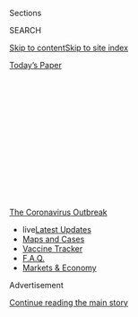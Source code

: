 <div id="app">

<div>

<div>

<div>

<div class="NYTAppHideMasthead css-1q2w90k e1suatyy0">

<div class="section css-ui9rw0 e1suatyy2">

<div class="css-eph4ug er09x8g0">

<div class="css-6n7j50">

</div>

<span class="css-1dv1kvn">Sections</span>

<div class="css-10488qs">

<span class="css-1dv1kvn">SEARCH</span>

</div>

[Skip to content](#site-content)[Skip to site index](#site-index)

</div>

<div class="css-10698na e1huz5gh0">

</div>

</div>

<div id="masthead-bar-one" class="section hasLinks css-15hmgas e1csuq9d3">

<div class="css-uqyvli e1csuq9d0">

</div>

<div class="css-1uqjmks e1csuq9d1">

</div>

<div class="css-9e9ivx">

[](https://myaccount.nytimes.com/auth/login?response_type=cookie&client_id=vi)

</div>

<div class="css-1bvtpon e1csuq9d2">

[Today’s Paper](https://www.nytimes.com/section/todayspaper)

</div>

</div>

</div>

</div>

<div data-aria-hidden="false">

<div id="site-content" role="main">

<div>

<div class="css-1aor85t" style="opacity:0.000000001;z-index:-1;visibility:hidden">

<div class="css-1hqnpie">

<div class="css-epjblv">

<span class="css-17xtcya">[Opinion](/section/opinion)</span><span class="css-x15j1o">|</span><span class="css-fwqvlz">Opening
Schools Won’t Be Easy, but Here’s How to Do It Safely</span>

</div>

<div class="css-k008qs">

<div class="css-1iwv8en">

<span class="css-18z7m18"></span>

<div>

</div>

</div>

<span class="css-1n6z4y">https://nyti.ms/2X6SAj1</span>

<div class="css-1705lsu">

<div class="css-4xjgmj">

<div class="css-4skfbu" role="toolbar" data-aria-label="Social Media Share buttons, Save button, and Comments Panel with current comment count" data-testid="share-tools">

  - 
  - 
  - 
  - 
    
    <div class="css-6n7j50">
    
    </div>

  - 

</div>

</div>

</div>

</div>

</div>

</div>

<div id="NYT_TOP_BANNER_REGION" class="css-13pd83m">

<div>

<div id="styln-prism-menu-1592847958612" class="section interactive-content interactive-size-medium css-1edisqu">

<div class="css-17ih8de interactive-body">

<div id="scroll-container" class="css-1gj85ro">

[<span class="styln-title-wrap"><span class="css-1pje3qr">The
Coronavirus</span><span class="css-1pje3qr">
Outbreak</span></span>](https://www.nytimes.com/news-event/coronavirus?action=click&pgtype=Article&state=default&region=TOP_BANNER&context=storylines_menu)

  - <span class="css-kqxiym" data-emphasize="true">live</span>[Latest
    Updates](https://www.nytimes.com/2020/08/08/world/coronavirus-updates.html?action=click&pgtype=Article&state=default&region=TOP_BANNER&context=storylines_menu)
  - [Maps and
    Cases](https://www.nytimes.com/interactive/2020/us/coronavirus-us-cases.html?action=click&pgtype=Article&state=default&region=TOP_BANNER&context=storylines_menu)
  - [Vaccine
    Tracker](https://www.nytimes.com/interactive/2020/science/coronavirus-vaccine-tracker.html?action=click&pgtype=Article&state=default&region=TOP_BANNER&context=storylines_menu)
  - [F.A.Q.](https://www.nytimes.com/interactive/2020/world/coronavirus-tips-advice.html?action=click&pgtype=Article&state=default&region=TOP_BANNER&context=storylines_menu)
  - [Markets &
    Economy](https://www.nytimes.com/live/2020/08/07/business/stock-market-today-coronavirus?action=click&pgtype=Article&state=default&region=TOP_BANNER&context=storylines_menu)

</div>

</div>

</div>

</div>

</div>

<div id="top-wrapper" class="css-1sy8kpn">

<div id="top-slug" class="css-l9onyx">

Advertisement

</div>

[Continue reading the main story](#after-top)

<div class="ad top-wrapper" style="text-align:center;height:100%;display:block;min-height:250px">

<div id="top" class="place-ad" data-position="top" data-size-key="top">

</div>

</div>

<div id="after-top">

</div>

</div>

<div>

<div class="css-v5btjw etb61u70">

<div class="css-v05ibm etb61u71">

[Opinion](/section/opinion)

</div>

</div>

<div id="sponsor-wrapper" class="css-1hyfx7x">

<div id="sponsor-slug" class="css-19vbshk">

Supported by

</div>

[Continue reading the main story](#after-sponsor)

<div id="sponsor" class="ad sponsor-wrapper" style="text-align:center;height:100%;display:block">

</div>

<div id="after-sponsor">

</div>

</div>

<div class="css-186x18t">

</div>

<div class="css-1vkm6nb ehdk2mb0">

# Opening Schools Won’t Be Easy, but Here’s How to Do It Safely

</div>

Not all schools will be able to restart. For those that can, the focus
should be on more than just the classroom.

<div class="css-18e8msd">

<div class="css-vp77d3 epjyd6m0">

<div class="css-1baulvz">

By [<span class="css-1baulvz" itemprop="name">Ezekiel J.
Emanuel</span>](https://hcmg.wharton.upenn.edu/profile/zemanuel/),
<span class="css-1baulvz" itemprop="name">Saskia Popescu</span> and
[<span class="css-1baulvz last-byline" itemprop="name">James
Phillips</span>](https://smhs.gwu.edu/emed/education-training/fellowships/ems-disaster)

<div class="css-8atqhb">

Drs. Emanuel and Phillips are medical doctors. Dr. Popescu is an
infectious disease epidemiologist.

</div>

</div>

</div>

  - July 29, 2020

  - 
    
    <div class="css-4xjgmj">
    
    <div class="css-d8bdto" role="toolbar" data-aria-label="Social Media Share buttons, Save button, and Comments Panel with current comment count" data-testid="share-tools">
    
      - 
      - 
      - 
      - 
        
        <div class="css-6n7j50">
        
        </div>
    
      - 
    
    </div>
    
    </div>

</div>

<div class="css-79elbk" data-testid="photoviewer-wrapper">

<div class="css-z3e15g" data-testid="photoviewer-wrapper-hidden">

</div>

<div class="css-1a48zt4 ehw59r15" data-testid="photoviewer-children">

![<span class="css-16f3y1r e13ogyst0" data-aria-hidden="true">A
classroom prepared to open in Fairfax,
Va.</span><span class="css-cnj6d5 e1z0qqy90" itemprop="copyrightHolder"><span class="css-1ly73wi e1tej78p0">Credit...</span><span><span>Kevin
Lamarque/Reuters</span></span></span>](https://static01.nyt.com/images/2020/07/29/opinion/29Emanuel/merlin_174675372_0a5d9563-0119-4db0-9d1a-a22802434163-articleLarge.jpg?quality=75&auto=webp&disable=upscale)

</div>

</div>

</div>

<div class="section meteredContent css-1r7ky0e" name="articleBody" itemprop="articleBody">

<div class="css-1fanzo5 StoryBodyCompanionColumn">

<div class="css-53u6y8">

As we wrestle in the next few weeks over which of the nation’s schools
to reopen — and let’s be clear, not all of them will be safe to restart
— we need to understand this: Kindergarten through the 12th grade
involves more than just the classroom.

To create safe schools is much more complex than just having students
wear face masks and sit physically distanced from one another in class.
We must ensure that all five of the core school-based activities —
transportation, time in the classroom, mealtimes, gym and
extracurricular activities — are safe.

To do this, we created a school risk index to assess the dangers and
offer recommendations to reduce the chance of spreading the virus, not
only among students but also among teachers and other employees.

</div>

</div>

<div id="00emanuel-graphic" class="section interactive-content interactive-size-scoop css-174j8de">

## Safety First

Different school activities have different risk levels, offering options
to reopen schools as safely as possible. In all reopenings, basic
precautions are essential: low community spread, physical distancing,
mask-wearing, hand hygiene, adequate ventilation and cleaning of
facilities at night.

<div class="css-17ih8de interactive-body" data-sourceid="100000007261561">

<div id="g-risk-box" class="ai2html">

<div id="g-risk-Artboard_2" class="g-artboard" style="width:600px; height:672.121875738687px;" data-aspect-ratio="0.893" data-min-width="600">

<div style="">

</div>

![](data:image/gif;base64,R0lGODlhCgAKAIAAAB8fHwAAACH5BAEAAAAALAAAAAAKAAoAAAIIhI+py+0PYysAOw==)

<div id="g-ai0-1" class="g-Layer_1 g-aiAbs" style="top:1.1903%;left:26.3234%;width:14%;">

LOW RISK

</div>

<div id="g-ai0-2" class="g-Layer_1 g-aiAbs" style="top:1.1903%;left:51.3415%;width:21.3333%;">

MEDIUM RISK

</div>

<div id="g-ai0-3" class="g-Layer_1 g-aiAbs" style="top:1.1903%;left:76.5541%;width:14%;">

HIGH RISK

</div>

<div id="g-ai0-4" class="g-Layer_1 g-aiAbs" style="top:5.9513%;left:0.9489%;width:28.1667%;">

Transportation

to and from school

</div>

<div id="g-ai0-5" class="g-Layer_1 g-aiAbs" style="top:5.9513%;left:27.6454%;width:11.6667%;">

Walk or ride a bicycle

</div>

<div id="g-ai0-6" class="g-Layer_1 g-aiAbs" style="top:5.9513%;left:52.3677%;width:22.8333%;">

Carpool with <span class="g-cstyle0"> </span>non-household members

</div>

<div id="g-ai0-7" class="g-Layer_1 g-aiAbs" style="top:5.9513%;left:77.6125%;width:22.3333%;">

School bus

</div>

<div id="g-ai0-8" class="g-Layer_1 g-aiAbs" style="top:9.5221%;left:77.6125%;width:24.8333%;">

Public transportation

</div>

<div id="g-ai0-9" class="g-Layer_1 g-aiAbs" style="top:12.0514%;left:77.6126%;width:22.3333%;">

(subway, bus)

</div>

<div id="g-ai0-10" class="g-Layer_1 g-aiAbs" style="top:12.349%;left:27.6454%;width:17.1667%;">

Riding in a car

Household members only

</div>

<div id="g-ai0-11" class="g-Layer_1 g-aiAbs" style="top:23.5076%;left:0.9489%;width:23.5%;">

Routine classwork

</div>

<div id="g-ai0-12" class="g-Layer_1 g-aiAbs" style="top:23.5076%;left:27.6454%;width:12.6667%;">

Desk-based instruction

</div>

<div id="g-ai0-13" class="g-Layer_1 g-aiAbs" style="top:23.5076%;left:52.3677%;width:13.6667%;">

Unmonitored study hall

</div>

<div id="g-ai0-14" class="g-Layer_1 g-aiAbs" style="top:23.5076%;left:77.6125%;width:18.6667%;">

Lockers/changing rooms between classes

</div>

<div id="g-ai0-15" class="g-Layer_1 g-aiAbs" style="top:30.0541%;left:27.6454%;width:16.8333%;">

Shop and

vocational/

technical class

</div>

<div id="g-ai0-16" class="g-Layer_1 g-aiAbs" style="top:39.7249%;left:27.6454%;width:14%;">

Going to the restroom

</div>

<div id="g-ai0-17" class="g-Layer_1 g-aiAbs" style="top:47.7592%;left:0.9582%;width:24.1667%;">

Lunchtime

Assuming 6 feet of distancing at all times

</div>

<div id="g-ai0-18" class="g-Layer_1 g-aiAbs" style="top:47.7592%;left:27.6454%;width:14%;">

Picking up prepackaged meals

</div>

<div id="g-ai0-19" class="g-Layer_1 g-aiAbs" style="top:47.7592%;left:52.3678%;width:13.1667%;">

Cafeteria lunch line

</div>

<div id="g-ai0-20" class="g-Layer_1 g-aiAbs" style="top:47.7592%;left:77.6126%;width:22.3333%;">

Indoor seating in the

cafeteria

</div>

<div id="g-ai0-21" class="g-Layer_1 g-aiAbs" style="top:54.1568%;left:52.3678%;width:21.3333%;">

Indoor eating

in the classroom

</div>

<div id="g-ai0-22" class="g-Layer_1 g-aiAbs" style="top:56.8349%;left:27.6454%;width:22.1667%;">

Outdoor eating

</div>

<div id="g-ai0-23" class="g-Layer_1 g-aiAbs" style="top:64.5716%;left:0.9581%;width:27.8333%;">

Arts & Humanities

</div>

<div id="g-ai0-24" class="g-Layer_1 g-aiAbs g-aiPointText" style="top:65.5783%;margin-top:-8.8px;left:27.6454%;width:80px;">

Art indoor

</div>

<div id="g-ai0-25" class="g-Layer_1 g-aiAbs" style="top:64.5716%;left:77.6125%;width:24.8333%;">

Band and orchestra

</div>

<div id="g-ai0-26" class="g-Layer_1 g-aiAbs" style="top:68.5888%;left:27.6546%;width:19.3333%;">

Supervised clubs and organizations

</div>

<div id="g-ai0-27" class="g-Layer_1 g-aiAbs" style="top:68.8863%;left:77.6125%;width:11.5%;">

Choir

</div>

<div id="g-ai0-28" class="g-Layer_1 g-aiAbs" style="top:73.0522%;left:77.6126%;width:16.8333%;">

Drama performances

</div>

<div id="g-ai0-29" class="g-Layer_1 g-aiAbs" style="top:83.3182%;left:0.9489%;width:27.1667%;">

Recess & Athletics

</div>

<div id="g-ai0-30" class="g-Layer_1 g-aiAbs g-aiPointText" style="top:85.5746%;margin-top:-17.2px;left:27.6454%;width:93px;">

Outdoor

playgrounds

</div>

<div id="g-ai0-31" class="g-Layer_1 g-aiAbs" style="top:83.3182%;left:52.3677%;width:15%;">

Indoor non- contact sports

</div>

<div id="g-ai0-32" class="g-Layer_1 g-aiAbs" style="top:83.3182%;left:77.6125%;width:13.6667%;">

All contact sports, indoor or outdoor

</div>

<div id="g-ai0-33" class="g-Layer_1 g-aiAbs" style="top:89.8647%;left:27.6455%;width:15%;">

Outdoor

non-contact sports

</div>

<div id="g-ai0-34" class="g-Layer_1 g-aiAbs g-aiPointText" style="top:93.2518%;margin-top:-8.8px;left:77.6125%;width:102px;">

Locker rooms

</div>

</div>

<div id="g-risk-Artboard_3" class="g-artboard" style="max-width: 300px;max-height: 1077px" data-aspect-ratio="0.279" data-min-width="0" data-max-width="599">

<div style="padding: 0 0 358.861% 0;">

</div>

![](data:image/gif;base64,R0lGODlhCgAKAIAAAB8fHwAAACH5BAEAAAAALAAAAAAKAAoAAAIIhI+py+0PYysAOw==)

<div id="g-ai1-1" class="g-Layer_1 g-aiAbs" style="top:0.3715%;left:-0.2602%;width:100.3333%;">

Transportation to and from school

</div>

<div id="g-ai1-2" class="g-Layer_1 g-aiAbs" style="top:2.9724%;left:1.2621%;width:19%;">

LOW RISK

</div>

<div id="g-ai1-3" class="g-Layer_1 g-aiAbs" style="top:2.9724%;left:35.5814%;width:29%;">

MEDIUM RISK

</div>

<div id="g-ai1-4" class="g-Layer_1 g-aiAbs" style="top:2.9724%;left:69.9347%;width:19%;">

HIGH RISK

</div>

<div id="g-ai1-5" class="g-Layer_1 g-aiAbs" style="top:7.4309%;left:1.4119%;width:25.3333%;">

Walk or ride a bicycle

</div>

<div id="g-ai1-6" class="g-Layer_1 g-aiAbs" style="top:7.4309%;left:35.6602%;width:29.6667%;">

Carpool with <span class="g-cstyle0"> </span>non-household members

</div>

<div id="g-ai1-7" class="g-Layer_1 g-aiAbs" style="top:7.4309%;left:70.0521%;width:26%;">

School bus

</div>

<div id="g-ai1-8" class="g-Layer_1 g-aiAbs" style="top:10.2175%;left:70.0521%;width:28.6667%;">

Public

transportation

</div>

<div id="g-ai1-9" class="g-Layer_1 g-aiAbs" style="top:12.7254%;left:1.4119%;width:23.3333%;">

Automobile

Household members only

</div>

<div id="g-ai1-10" class="g-Layer_1 g-aiAbs" style="top:13.3757%;left:70.0521%;width:26%;">

(subway, bus)

</div>

<div id="g-ai1-11" class="g-Layer_1 g-aiAbs" style="top:20.435%;left:0.0141%;width:93.3333%;">

Routine classwork

</div>

<div id="g-ai1-12" class="g-Layer_1 g-aiAbs" style="top:22.7572%;left:0.9287%;width:19%;">

LOW RISK

</div>

<div id="g-ai1-13" class="g-Layer_1 g-aiAbs" style="top:22.7572%;left:34.9148%;width:29%;">

MEDIUM RISK

</div>

<div id="g-ai1-14" class="g-Layer_1 g-aiAbs" style="top:22.7572%;left:69.2681%;width:19%;">

HIGH RISK

</div>

<div id="g-ai1-15" class="g-Layer_1 g-aiAbs" style="top:27.03%;left:34.6975%;width:26%;">

Unmonitored study hall

</div>

<div id="g-ai1-16" class="g-Layer_1 g-aiAbs" style="top:27.03%;left:1.4119%;width:25.3333%;">

Desk-based instruction

</div>

<div id="g-ai1-17" class="g-Layer_1 g-aiAbs" style="top:27.03%;left:69.1977%;width:26.3333%;">

Lockers/

changing rooms between classes

</div>

<div id="g-ai1-18" class="g-Layer_1 g-aiAbs" style="top:31.2099%;left:1.4119%;width:29.3333%;">

Shop and

vocational/

technical class

</div>

<div id="g-ai1-19" class="g-Layer_1 g-aiAbs" style="top:36.783%;left:1.4119%;width:29.3333%;">

Going to the restroom

</div>

<div id="g-ai1-20" class="g-Layer_1 g-aiAbs" style="top:42.8207%;left:-0.0808%;width:99.3333%;">

Lunchtime

Assuming 6 feet of distancing at all times

</div>

<div id="g-ai1-21" class="g-Layer_1 g-aiAbs" style="top:46.1646%;left:0.9287%;width:19%;">

LOW RISK

</div>

<div id="g-ai1-22" class="g-Layer_1 g-aiAbs" style="top:46.1646%;left:35.2237%;width:29%;">

MEDIUM RISK

</div>

<div id="g-ai1-23" class="g-Layer_1 g-aiAbs" style="top:46.1646%;left:69.9103%;width:19%;">

HIGH RISK

</div>

<div id="g-ai1-24" class="g-Layer_1 g-aiAbs" style="top:50.0658%;left:35.6603%;width:27.6667%;">

Cafeteria lunch line

</div>

<div id="g-ai1-25" class="g-Layer_1 g-aiAbs" style="top:50.1587%;left:1.0786%;width:26.3333%;">

Picking up prepackaged meals

</div>

<div id="g-ai1-26" class="g-Layer_1 g-aiAbs" style="top:50.1587%;left:70.0522%;width:28.6667%;">

Indoor seating in the cafeteria

</div>

<div id="g-ai1-27" class="g-Layer_1 g-aiAbs" style="top:53.967%;left:35.6603%;width:27.6667%;">

Indoor eating

in the classroom

</div>

<div id="g-ai1-28" class="g-Layer_1 g-aiAbs" style="top:55.4532%;left:1.0786%;width:24.3333%;">

Outdoor eating

</div>

<div id="g-ai1-29" class="g-Layer_1 g-aiAbs" style="top:60.8406%;left:-0.0808%;width:37.6667%;">

Arts & Humanities

</div>

<div id="g-ai1-30" class="g-Layer_1 g-aiAbs" style="top:63.2557%;left:0.9287%;width:19%;">

LOW RISK

</div>

<div id="g-ai1-31" class="g-Layer_1 g-aiAbs" style="top:63.2557%;left:35.5484%;width:29%;">

MEDIUM RISK

</div>

<div id="g-ai1-32" class="g-Layer_1 g-aiAbs" style="top:63.2557%;left:70.0519%;width:19%;">

HIGH RISK

</div>

<div id="g-ai1-33" class="g-Layer_1 g-aiAbs" style="top:67.9929%;left:70.0521%;width:28.6667%;">

Band and orchestra

</div>

<div id="g-ai1-34" class="g-Layer_1 g-aiAbs g-aiPointText" style="top:68.6213%;margin-top:-8.8px;left:1.0786%;width:80px;">

Art indoor

</div>

<div id="g-ai1-35" class="g-Layer_1 g-aiAbs" style="top:70.5937%;left:1.0911%;width:26.3333%;">

Supervised clubs and organizations

</div>

<div id="g-ai1-36" class="g-Layer_1 g-aiAbs" style="top:71.987%;left:70.0521%;width:13.3333%;">

Choir

</div>

<div id="g-ai1-37" class="g-Layer_1 g-aiAbs" style="top:74.7736%;left:70.0522%;width:28.6667%;">

Drama performances

</div>

<div id="g-ai1-38" class="g-Layer_1 g-aiAbs" style="top:80.997%;left:0.426%;width:97%;">

Recess & Athletics

</div>

<div id="g-ai1-39" class="g-Layer_1 g-aiAbs" style="top:83.1334%;left:0.9287%;width:19%;">

LOW RISK

</div>

<div id="g-ai1-40" class="g-Layer_1 g-aiAbs" style="top:83.1334%;left:35.2237%;width:29%;">

MEDIUM RISK

</div>

<div id="g-ai1-41" class="g-Layer_1 g-aiAbs" style="top:83.1334%;left:69.9103%;width:19%;">

HIGH RISK

</div>

<div id="g-ai1-42" class="g-Layer_1 g-aiAbs" style="top:87.8706%;left:35.6602%;width:27.6667%;">

Indoor non- contact sports

</div>

<div id="g-ai1-43" class="g-Layer_1 g-aiAbs g-aiPointText" style="top:89.465%;margin-top:-17.2px;left:1.0786%;width:93px;">

Outdoor

playgrounds

</div>

<div id="g-ai1-44" class="g-Layer_1 g-aiAbs" style="top:88.0564%;left:70.0521%;width:28.6667%;">

All contact sports, indoor or outdoor

</div>

<div id="g-ai1-45" class="g-Layer_1 g-aiAbs" style="top:93.7224%;left:1.0787%;width:26.3333%;">

Outdoor

non-contact sports

</div>

<div id="g-ai1-46" class="g-Layer_1 g-aiAbs g-aiPointText" style="top:94.258%;margin-top:-8.8px;left:70.0519%;width:102px;">

Locker rooms

</div>

</div>

</div>

</div>

Source: Based on a chart by Covid19 Reopen using information from the
C.D.C. and the National Academies of Sciences, Engineering and Medicine
| Adapted by The New York Times

</div>

<div class="css-1fanzo5 StoryBodyCompanionColumn">

<div class="css-53u6y8">

Four principles stand out.

First, schools cannot reopen safely when community transmission is high
and climbing. In our view, schools should open only in places that have
fewer than 75 confirmed cases per 100,000 people cumulatively over the
previous seven days, and that have a test positivity rate [below 5
percent](https://coronavirus.jhu.edu/testing/tracker/overview). By our
count, [12 states and the District of
Columbia](https://www.nytimes.com/interactive/2020/us/coronavirus-us-cases.html#states)
meet both metrics. In many larger states, some counties or cities meet
those criteria. Even with those numbers, about one in 1,300 people might
return to school with a case of the coronavirus, meaning a school of 350
students, faculty and staff will have roughly a one-in-four chance of
someone coming in with Covid-19. (Many countries, such as Japan, Austria
and Italy, have suppressed the virus to the extent that they have fewer
than one in 10,000 people with confirmed cases.)

</div>

</div>

<div class="css-1fanzo5 StoryBodyCompanionColumn">

<div class="css-53u6y8">

Second, schools should avoid high-risk activities. This means no contact
sports either in the gym or in competitive athletics for high school
students. It also means no band, choir or drama performances. We know
that this will be both disappointing and difficult. But close contact
for prolonged periods of time with forced exhalations is what increases
the risk of transmission. Playing football and basketball and wrestling
simply cannot be done safely. We understand that missing a season could
lead to missed scholarships for student athletes. But these activities
will have to wait a year. That said, we should allow outside physical
activity on playgrounds, ideally with masks, and noncontact sports like
track and field.

For meals it means no cafeteria time, where crowding would be likely to
encourage spread. The best alternative is to have meals packaged and
delivered to classrooms, which would also reduce contact between
cafeteria workers and students. Schools should also bar the use of
lockers because they cause crowding and congestion and therefore
increase the risk of transmission.

Third, focus on the basics where risks are tolerable — that is at the
medium level or lower on our chart. Yes, the classroom may pose the most
risk, as students will spend the most time there and are in proximity to
others who may cough or sneeze. This will certainly be the case during
cold and flu season. But we think that with proper funding, classrooms
can be made relatively safe.

Which leads us to our fourth point. Schools must adhere to public health
measures and reduce density in classrooms and elsewhere on campus.

</div>

</div>

<div class="css-1fanzo5 StoryBodyCompanionColumn">

<div class="css-53u6y8">

Students, faculty and other employees should wear masks properly at all
times. Face shields, while not as good as masks — droplets can enter or
exit from the bottom or sides — are better than nothing and an option
for those who for medical reasons are unable to wear a mask. Everyone
should wash hands or sanitize them every hour or so. Adequate
ventilation and rigorous nightly cleaning of facilities with
disinfectants will also need to be aspects of these return-to-school
strategies.

<div id="NYT_MAIN_CONTENT_2_REGION" class="css-9tf9ac">

<div>

<div id="styln-prism-freeform-1596575370630" class="section interactive-content interactive-size-medium css-1ftcdic">

<div class="css-17ih8de interactive-body">

<div id="prism-freeform-block-82053" class="css-19mumt8" role="complementary" data-storyline="The Coronavirus Outbreak" data-truncated="false" tabindex="0">

<div class="css-a8d9oz">

<div>

### The Coronavirus Outbreak

#### Back to School

Updated Aug. 8, 2020

The latest highlights as the first students return to U.S. schools.

  -   - Health experts say New York State schools are [in a good
        position to
        reopen](https://www.nytimes.com/2020/08/07/health/coronavirus-ny-schools-reopen.html?action=click&pgtype=Article&state=default&region=MAIN_CONTENT_2&context=storylines_keepup),
        and Gov. Andrew M. Cuomo has [cleared the
        way](https://www.nytimes.com/2020/08/07/nyregion/cuomo-schools-reopening.html?action=click&pgtype=Article&state=default&region=MAIN_CONTENT_2&context=storylines_keepup).
      - Many schools spent the summer focused on reopening classrooms.
        What if they had [focused on improving remote
        learning](https://www.nytimes.com/2020/08/07/us/remote-learning-fall-2020.html?action=click&pgtype=Article&state=default&region=MAIN_CONTENT_2&context=storylines_keepup)
        instead?
      - A mother in Germany describes how her family [coped with the
        anxiety and
        uncertainty](https://www.nytimes.com/2020/08/07/parenting/germany-schools-reopening-children.html?action=click&pgtype=Article&state=default&region=MAIN_CONTENT_2&context=storylines_keepup)
        of going back to school there.
      - A high school freshman tested positive after two days in class.
        A yearbook editor worries about access to sporting events. We
        spoke to students about [what school is like in the age of
        Covid-19.](https://www.nytimes.com/2020/08/06/us/coronavirus-students.html?action=click&pgtype=Article&state=default&region=MAIN_CONTENT_2&context=storylines_keepup)

<div id="styln-survey-component-82053" class="styln-survey-component">

</div>

</div>

</div>

</div>

</div>

</div>

</div>

</div>

Schools need to reduce class size to allow students to be 6 feet apart.
[Recommendations](https://www.nationalacademies.org/news/2020/07/schools-should-prioritize-reopening-in-fall-2020-especially-for-grades-k-5-while-weighing-risks-and-benefits)
from the National Academies of Sciences, Engineering and Medicine and
[data from other
countries](https://www.sciencemag.org/news/2020/07/school-openings-across-globe-suggest-ways-keep-coronavirus-bay-despite-outbreaks)
suggest some 10 to 15 students in a regular classroom is about right.
Students should also be assigned to “pods” or “cohorts” — small groups
to limit the number of people they interact with throughout the day.
Students should not change classrooms — teachers should — and student
arrivals and departures should be staggered.

How can we do this? One step is to use cafeterias, gyms, band rooms and
other spaces as classrooms. Other options for instruction might be
turning to playing fields, tents and mobile classrooms. Music and gym
teachers and athletic coaches could assist in teaching outside their
normal assignments.

Being safe is not free. Unless school safety becomes something
exclusively for the rich, the federal government will have to provide
the funds for school districts to carry out these measures. Schools will
need to hire more staff, put up new classrooms and have available
personal protective equipment — hand sanitizer, air filters and other
safety gear.

Funding will also be needed to pay for off-campus or virtual options for
students whose immune systems are compromised or are otherwise at risk.
Teachers too, who are at risk, should not be forced to teach in person
and should be assigned to virtual classrooms or after-school tutoring
without being penalized for it.

We all want schools to open, even as we recognize the risks attached.
Will the measures we outline permit a normal school experience? No. But
these recommendations will permit relatively safe schools and allow
in-person education and as much socializing as possible.

During this pandemic, that is the best we can hope for.

Ezekiel J. Emanuel
([@ZekeEmanuel](https://twitter.com/zekeemanuel?lang=en)) is vice
provost of global initiatives and professor of medical ethics and health
policy at the University of Pennsylvania. Saskia Popescu
([@SaskiaPopescu](https://twitter.com/SaskiaPopescu?ref_src=twsrc%5Egoogle%7Ctwcamp%5Eserp%7Ctwgr%5Eauthor))
is an infectious disease epidemiologist. James Phillips
(@[DrPhillipsMD](https://twitter.com/DrPhillipsMD)) is chief of disaster
medicine at George Washington University’s School of Medicine and Health
Sciences. The three are partners in a consulting firm that advises
companies on how to respond to Covid-19.

*The Times is committed to publishing* [*a diversity of
letters*](https://www.nytimes.com/2019/01/31/opinion/letters/letters-to-editor-new-york-times-women.html)
*to the editor. We’d like to hear what you think about this or any of
our articles. Here are some*
[*tips*](https://help.nytimes.com/hc/en-us/articles/115014925288-How-to-submit-a-letter-to-the-editor)*.
And here’s our email:*
[*letters@nytimes.com*](mailto:letters@nytimes.com)*.*

*Follow The New York Times Opinion section on*
[*Facebook*](https://www.facebook.com/nytopinion)*,* [*Twitter
(@NYTopinion)*](http://twitter.com/NYTOpinion) *and*
[*Instagram*](https://www.instagram.com/nytopinion/)*.*

</div>

</div>

</div>

<div>

</div>

<div>

</div>

<div>

</div>

<div>

<div id="bottom-wrapper" class="css-1ede5it">

<div id="bottom-slug" class="css-l9onyx">

Advertisement

</div>

[Continue reading the main story](#after-bottom)

<div id="bottom" class="ad bottom-wrapper" style="text-align:center;height:100%;display:block;min-height:90px">

</div>

<div id="after-bottom">

</div>

</div>

</div>

</div>

</div>

## Site Index

<div>

</div>

## Site Information Navigation

  - [© <span>2020</span> <span>The New York Times
    Company</span>](https://help.nytimes.com/hc/en-us/articles/115014792127-Copyright-notice)

<!-- end list -->

  - [NYTCo](https://www.nytco.com/)
  - [Contact
    Us](https://help.nytimes.com/hc/en-us/articles/115015385887-Contact-Us)
  - [Work with us](https://www.nytco.com/careers/)
  - [Advertise](https://nytmediakit.com/)
  - [T Brand Studio](http://www.tbrandstudio.com/)
  - [Your Ad
    Choices](https://www.nytimes.com/privacy/cookie-policy#how-do-i-manage-trackers)
  - [Privacy](https://www.nytimes.com/privacy)
  - [Terms of
    Service](https://help.nytimes.com/hc/en-us/articles/115014893428-Terms-of-service)
  - [Terms of
    Sale](https://help.nytimes.com/hc/en-us/articles/115014893968-Terms-of-sale)
  - [Site Map](https://spiderbites.nytimes.com)
  - [Help](https://help.nytimes.com/hc/en-us)
  - [Subscriptions](https://www.nytimes.com/subscription?campaignId=37WXW)

</div>

</div>

</div>

</div>

